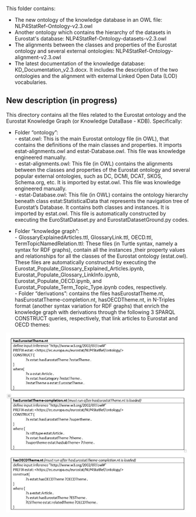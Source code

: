 
This folder contains:
*    The new ontology of the knowledge database in an OWL file: NLP4StatRef-Ontology-v2.3.owl
*    Another ontology which contains the hierarchy of the datasets in Eurostat's database: NLP4StatRef-Ontology-datasets-v2.3.owl  
*    The alignments between the classes and properties of the Eurostat ontology and several external ontologies: NLP4StatRef-Ontology-alignment-v2.3.owl
*    The latest documentation of the knowledge database: KD_Documentation_v2.3.docx. It includes the description of the two ontologies and the alignment with external Linked Open Data (LOD) vocabularies.

## New description (in progress)  

This directory contains all the files related to the Eurostat ontology and the Eurostat Knowledge Graph (or Knowledge DataBase - KDB). Specifically:
-    Folder “ontology”:  
    - estat.owl: This is the main Eurostat ontology file (in OWL), that contains the definitions of the main classes and properties. It imports estat-alignments.owl and estat-Database.owl. This file was knowledge engineered manually.   
    -    estat-alignments.owl: This file (in OWL) contains the alignments between the classes and properties of the Eurostat ontology and several popular external ontologies, such as DC, DCMI, DCAT, SKOS, Schema.org, etc. It is imported by estat.owl. This file was knowledge engineered manually.    
    -    estat-Database.owl: This file (in OWL) contains the ontology hierarchy beneath class estat:StatisticalData that represents the navigation tree of Eurostat’s Database. It contains both classes and instances. It is imported by estat.owl. This file is automatically constructed by executing the EuroStatDataset.py and EurostatDatasetGround.py codes.  
*    Folder “knowledge graph”:  
    -    GlossaryExplainedArticles.ttl, GlossaryLink.ttl, OECD.ttl, TermTopicNamedRelation.ttl: These files (in Turtle syntax, namely a syntax for RDF graphs), contain all the instances ,their property values and relationships for all the classes of the Eurostat ontology (estat.owl). These files are automatically constructed by executing the Eurostat_Populate_Glossary_Explained_Articles.ipynb, Eurostat_Populate_Glossary_LinkInfo.ipynb, Eurostat_Populate_OECD.ipynb, and Eurostat_Populate_Term_Topic_Type.ipynb codes, respectively.  
    -    Folder “derivations”: contains the files hasEurostatTheme.nt, hasEurostatTheme-completion.nt, hasOECDTheme.nt, in N-Triples format (another syntax variation for RDF graphs) that enrich the knowledge graph with derivations through the following 3 SPARQL CONSTRUCT queries, respectively, that link articles to Eurostat and OECD themes:

<img src="./Figures/Figure.JPG" width="600">
